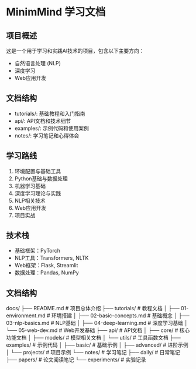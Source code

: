 # MinimMind 学习文档

## 项目概述
这是一个用于学习和实践AI技术的项目，包含以下主要方向：
- 自然语言处理 (NLP)
- 深度学习
- Web应用开发

## 文档结构
- tutorials/: 基础教程和入门指南
- api/: API文档和技术细节
- examples/: 示例代码和使用案例
- notes/: 学习笔记和心得体会

## 学习路线
1. 环境配置与基础工具
2. Python基础与数据处理
3. 机器学习基础
4. 深度学习理论与实践
5. NLP相关技术
6. Web应用开发
7. 项目实战

## 技术栈
- 基础框架：PyTorch
- NLP工具：Transformers, NLTK
- Web框架：Flask, Streamlit
- 数据处理：Pandas, NumPy

## 文档结构

docs/
├── README.md                 # 项目总体介绍
├── tutorials/               # 教程文档
│   ├── 01-environment.md    # 环境搭建
│   ├── 02-basic-concepts.md # 基础概念
│   ├── 03-nlp-basics.md     # NLP基础
│   ├── 04-deep-learning.md  # 深度学习基础
│   └── 05-web-dev.md        # Web开发基础
├── api/                    # API文档
│   ├── core/               # 核心功能文档
│   ├── models/             # 模型相关文档
│   └── utils/              # 工具函数文档
├── examples/              # 示例代码
│   ├── basic/             # 基础示例
│   ├── advanced/          # 进阶示例
│   └── projects/          # 项目示例
└── notes/                # 学习笔记
    ├── daily/            # 日常笔记
    ├── papers/           # 论文阅读笔记
    └── experiments/      # 实验记录